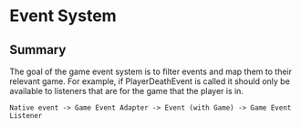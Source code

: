 # Event System

## Summary
The goal of the game event system is to filter events and map them to their relevant game. For example,
if PlayerDeathEvent is called it should only be available to listeners that are for the game that the player is in.

```Native event -> Game Event Adapter -> Event (with Game) -> Game Event Listener```

